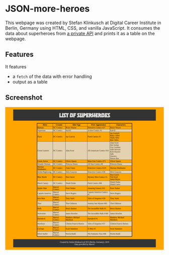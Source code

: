 # JSON-more-heroes

This webpage was created by Stefan Klinkusch at Digital Career Institute in Berlin, Germany using HTML, CSS, and vanilla JavaScript. It consumes the data about superheroes from [a private API](https://gist.githubusercontent.com/LeandroDCI/697427913933937f714dc9c4e728d1c7/raw/ce065f1a72d937eade74e5523d68d834ec2b5304/Heroes.json) and prints it as a table on the webpage.

## Features

It features
- a  ```fetch``` of the data with error handling
- output as a table

## Screenshot

<img src="./Screenshot.png" alt="Screenshot">